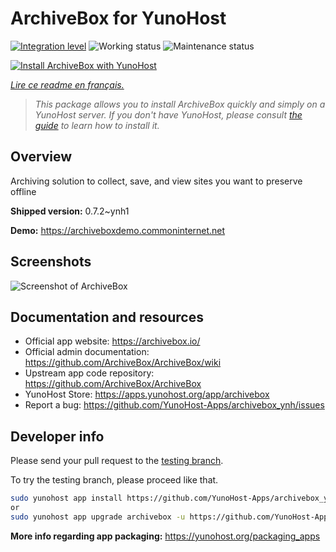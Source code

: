 <!--
N.B.: This README was automatically generated by https://github.com/YunoHost/apps/tree/master/tools/readme_generator
It shall NOT be edited by hand.
-->

# ArchiveBox for YunoHost

[![Integration level](https://dash.yunohost.org/integration/archivebox.svg)](https://dash.yunohost.org/appci/app/archivebox) ![Working status](https://ci-apps.yunohost.org/ci/badges/archivebox.status.svg) ![Maintenance status](https://ci-apps.yunohost.org/ci/badges/archivebox.maintain.svg)

[![Install ArchiveBox with YunoHost](https://install-app.yunohost.org/install-with-yunohost.svg)](https://install-app.yunohost.org/?app=archivebox)

*[Lire ce readme en français.](./README_fr.md)*

> *This package allows you to install ArchiveBox quickly and simply on a YunoHost server.
If you don't have YunoHost, please consult [the guide](https://yunohost.org/#/install) to learn how to install it.*

## Overview

Archiving solution to collect, save, and view sites you want to preserve offline


**Shipped version:** 0.7.2~ynh1

**Demo:** https://archiveboxdemo.commoninternet.net

## Screenshots

![Screenshot of ArchiveBox](./doc/screenshots/screenshot_archivebox1.png)

## Documentation and resources

* Official app website: <https://archivebox.io/>
* Official admin documentation: <https://github.com/ArchiveBox/ArchiveBox/wiki>
* Upstream app code repository: <https://github.com/ArchiveBox/ArchiveBox>
* YunoHost Store: <https://apps.yunohost.org/app/archivebox>
* Report a bug: <https://github.com/YunoHost-Apps/archivebox_ynh/issues>

## Developer info

Please send your pull request to the [testing branch](https://github.com/YunoHost-Apps/archivebox_ynh/tree/testing).

To try the testing branch, please proceed like that.

``` bash
sudo yunohost app install https://github.com/YunoHost-Apps/archivebox_ynh/tree/testing --debug
or
sudo yunohost app upgrade archivebox -u https://github.com/YunoHost-Apps/archivebox_ynh/tree/testing --debug
```

**More info regarding app packaging:** <https://yunohost.org/packaging_apps>